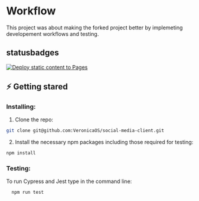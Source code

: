# Workflow

This project was about making the forked project better by implemeting developement workflows and testing.

## statusbadges

[![Deploy static content to Pages](https://github.com/VeronicaOS/social-media-client/actions/workflows/pages.yml/badge.svg)](https://github.com/VeronicaOS/social-media-client/actions/workflows/pages.yml)

## :zap: Getting stared

### Installing:

1. Clone the repo:

```bash
git clone git@github.com:VeronicaOS/social-media-client.git
```

2. Install the necessary npm packages including those required for testing:

```bash
npm install
```

### Testing:

To run Cypress and Jest type in the command line:

```bash
  npm run test
```
